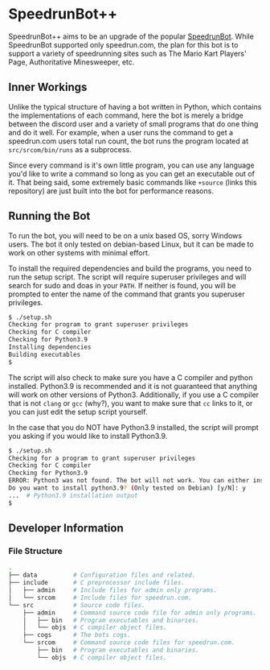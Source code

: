 # SpeedrunBot++

SpeedrunBot++ aims to be an upgrade of the popular
[SpeedrunBot](https://github.com/Slush0Puppy/speedrunbot). While SpeedrunBot
supported only speedrun.com, the plan for this bot is to support a variety of
speedrunning sites such as The Mario Kart Players' Page, Authoritative
Minesweeper, etc.

## Inner Workings

Unlike the typical structure of having a bot written in Python, which contains
the implementations of each command, here the bot is merely a bridge between the
discord user and a variety of small programs that do one thing and do it well.
For example, when a user runs the command to get a speedrun.com users total run
count, the bot runs the program located at `src/srcom/bin/runs` as a subprocess.

Since every command is it's own little program, you can use any language you'd
like to write a command so long as you can get an executable out of it. That
being said, some extremely basic commands like `+source` (links this repository)
are just built into the bot for performance reasons.

## Running the Bot

To run the bot, you will need to be on a unix based OS, sorry Windows users. The
bot it only tested on debian-based Linux, but it can be made to work on other
systems with minimal effort.

To install the required dependencies and build the programs, you need to run the
setup script. The script will require superuser privileges and will search for
sudo and doas in your `PATH`. If neither is found, you will be prompted to enter
the name of the command that grants you superuser privileges.

```sh
$ ./setup.sh
Checking for program to grant superuser privileges
Checking for C compiler
Checking for Python3.9
Installing dependencies
Building executables
$
```

The script will also check to make sure you have a C compiler and python
installed. Python3.9 is recommended and it is not guaranteed that anything will
work on other versions of Python3. Additionally, if you use a C compiler that
is not `clang` or `gcc` (why?), you want to make sure that `cc` links to it, or
you can just edit the setup script yourself.

In the case that you do NOT have Python3.9 installed, the script will prompt you
asking if you would like to install Python3.9.

```sh
$ ./setup.sh
Checking for a program to grant superuser privileges
Checking for C compiler
Checking for Python3.9
ERROR: Python3 was not found. The bot will not work. You can either install Python3 from your distributions package manager or you can install Python3.9 from this script.
Do you want to install python3.9? (Only tested on Debian) [y/N]: y
...  # Python3.9 installation output
$
```

## Developer Information

### File Structure

```sh
.
├── data          # Configuration files and related.
├── include       # C preprocessor include files.
│   ├── admin     # Include files for admin only programs.
│   └── srcom     # Include files for speedrun.com.
└── src           # Source code files.
    ├── admin     # Command source code file for admin only programs.
    │   ├── bin   # Program executables and binaries.
    │   └── objs  # C compiler object files.
    ├── cogs      # The bots cogs.
    └── srcom     # Command source code files for speedrun.com.
        ├── bin   # Program executables and binaries.
        └── objs  # C compiler object files.
```
